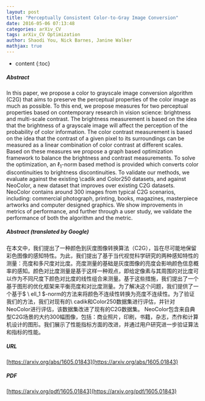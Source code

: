 ```yaml
---
layout: post
title: "Perceptually Consistent Color-to-Gray Image Conversion"
date: 2016-05-06 07:13:48
categories: arXiv_CV
tags: arXiv_CV Optimization
author: Shaodi You, Nick Barnes, Janine Walker
mathjax: true
---
```


* content
{:toc}

##### Abstract
In this paper, we propose a color to grayscale image conversion algorithm (C2G) that aims to preserve the perceptual properties of the color image as much as possible. To this end, we propose measures for two perceptual properties based on contemporary research in vision science: brightness and multi-scale contrast. The brightness measurement is based on the idea that the brightness of a grayscale image will affect the perception of the probability of color information. The color contrast measurement is based on the idea that the contrast of a given pixel to its surroundings can be measured as a linear combination of color contrast at different scales. Based on these measures we propose a graph based optimization framework to balance the brightness and contrast measurements. To solve the optimization, an $\ell_1$-norm based method is provided which converts color discontinuities to brightness discontinuities. To validate our methods, we evaluate against the existing \cadik and Color250 datasets, and against NeoColor, a new dataset that improves over existing C2G datasets. NeoColor contains around 300 images from typical C2G scenarios, including: commercial photograph, printing, books, magazines, masterpiece artworks and computer designed graphics. We show improvements in metrics of performance, and further through a user study, we validate the performance of both the algorithm and the metric.

##### Abstract (translated by Google)
在本文中，我们提出了一种颜色到灰度图像转换算法（C2G），旨在尽可能地保留彩色图像的感知特性。为此，我们提出了基于当代视觉科学研究的两种感知特性的测量：亮度和多尺度对比度。亮度测量的基础是灰度图像的亮度会影响颜色信息概率的感知。颜色对比度测量是基于这样一种观点，即给定像素与其周围的对比度可以作为不同尺度下颜色对比度的线性组合来测量。基于这些措施，我们提出了一个基于图形的优化框架来平衡亮度和对比度测量。为了解决这个问题，我们提供了一个基于$ \ ell_1 $-norm的方法来将颜色不连续性转换为亮度不连续性。为了验证我们的方法，我们对现有的\ cadik和Color250数据集进行评估，并针对NeoColor进行评估，该数据集改进了现有的C2G数据集。 NeoColor包含来自典型C2G场景的大约300幅图像，包括：商业照片，印刷，书籍，杂志，杰作和计算机设计的图形。我们展示了性能指标方面的改进，并通过用户研究进一步验证算法和指标的性能。

##### URL
[https://arxiv.org/abs/1605.01843](https://arxiv.org/abs/1605.01843)

##### PDF
[https://arxiv.org/pdf/1605.01843](https://arxiv.org/pdf/1605.01843)

